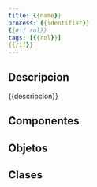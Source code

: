 ```yaml
---
title: {{name}}
process: {{identifier}}
{{#if rol}}
tags: [{{rol}}]
{{/if}}
---
```


## Descripcion
{{descripcion}}

## Componentes

## Objetos
<!-- START autogenerated-objects -->
<!-- END autogenerated-objects -->

## Clases
<!-- START autogenerated-classes -->
<!-- END autogenerated-classes -->

